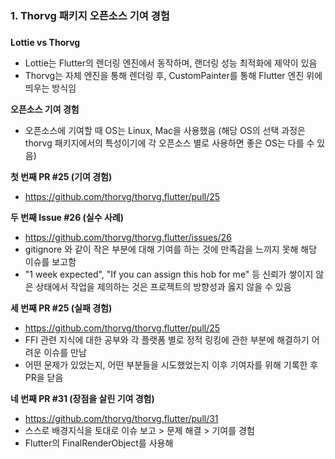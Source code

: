 ### 1. Thorvg 패키지 오픈소스 기여 경험
##### 

**Lottie vs Thorvg**
- Lottie는 Flutter의 렌더링 엔진에서 동작하며, 랜더링 성능 최적화에 제약이 있음
- Thorvg는 자체 엔진을 통해 렌더링 후, CustomPainter를 통해 Flutter 엔진 위에 띄우는 방식임

**오픈소스 기여 경험**
- 오픈소스에 기여할 때 OS는 Linux, Mac을 사용했음 (해당 OS의 선택 과정은 thorvg 패키지에서의 특성이기에 각 오픈소스 별로 사용하면 좋은 OS는 다를 수 있음)

**첫 번째 PR #25 (기여 경험)**
- https://github.com/thorvg/thorvg.flutter/pull/25


**두 번째 Issue #26 (실수 사례)**
- https://github.com/thorvg/thorvg.flutter/issues/26
- gitignore 와 같이 작은 부분에 대해 기여를 하는 것에 만족감을 느끼지 못해 해당 이슈를 보고함
- "1 week expected", "If you can assign this hob for me" 등 신뢰가 쌓이지 않은 상태에서 작업을 제의하는 것은 프로젝트의 방향성과 옳지 않을 수 있음

**세 번째 PR #25 (실패 경험)**
- https://github.com/thorvg/thorvg.flutter/pull/25
- FFI 관련 지식에 대한 공부와 각 플랫폼 별로 정적 링킹에 관한 부분에 해결하기 어려운 이슈를 만남
- 어떤 문제가 있었는지, 어떤 부분들을 시도했었는지 이후 기여자를 위해 기록한 후 PR을 닫음

**네 번째 PR #31 (장점을 살린 기여 경험)**
- https://github.com/thorvg/thorvg.flutter/pull/31
- 스스로 배경지식을 토대로 이슈 보고 > 문제 해결 > 기여를 경험
- Flutter의 FinalRenderObject를 사용해 
